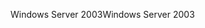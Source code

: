 <span data-ttu-id="315fe-101">Windows Server 2003</span><span class="sxs-lookup"><span data-stu-id="315fe-101">Windows Server 2003</span></span>